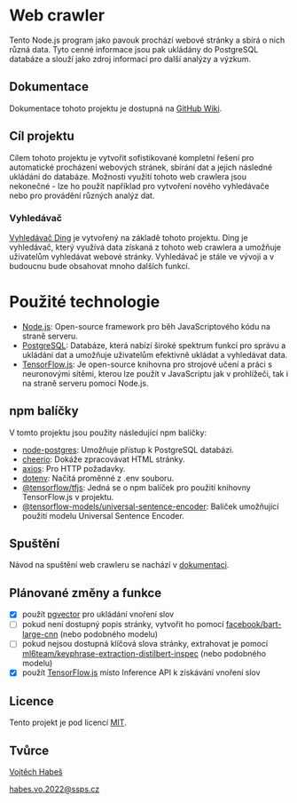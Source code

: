 # Web crawler

Tento Node.js program jako pavouk prochází webové stránky a sbírá o nich různá data. Tyto cenné informace jsou pak ukládány do PostgreSQL databáze a slouží jako zdroj informací pro další analýzy a výzkum.

## Dokumentace

Dokumentace tohoto projektu je dostupná na [GitHub Wiki](https://github.com/vojhab/web-crawler/wiki).

## Cíl projektu

Cílem tohoto projektu je vytvořit sofistikované kompletní řešení pro automatické procházení webových stránek, sbírání dat a jejich následné ukládání do databáze. Možnosti využití tohoto web crawlera jsou nekonečné - lze ho použít například pro vytvoření nového vyhledávače nebo pro provádění různých analýz dat.

### Vyhledávač

[Vyhledávač Ding](https://github.com/vojhab/ding-search) je vytvořený na základě tohoto projektu. Ding je vyhledávač, který využívá data získaná z tohoto web crawlera a umožňuje uživatelům vyhledávat webové stránky. Vyhledávač je stále ve vývoji a v budoucnu bude obsahovat mnoho dalších funkcí.

# Použité technologie

- [Node.js](https://nodejs.org): Open-source framework pro běh JavaScriptového kódu na straně serveru.
- [PostgreSQL](https://www.postgresql.org): Databáze, která nabízí široké spektrum funkcí pro správu a ukládání dat a umožňuje uživatelům efektivně ukládat a vyhledávat data.
- [TensorFlow.js](https://www.tensorflow.org/js): Je open-source knihovna pro strojové učení a práci s neuronovými sítěmi, kterou lze použít v JavaScriptu jak v prohlížeči, tak i na straně serveru pomocí Node.js.

## npm balíčky

V tomto projektu jsou použity následující npm balíčky:

- [node-postgres](https://www.npmjs.com/package/pg): Umožňuje přístup k PostgreSQL databázi.
- [cheerio](https://www.npmjs.com/package/cheerio): Dokáže zpracovávat HTML stránky.
- [axios](https://www.npmjs.com/package/axios): Pro HTTP požadavky.
- [dotenv](https://www.npmjs.com/package/dotenv): Načítá proměnné z .env souboru.
- [@tensorflow/tfjs](https://www.npmjs.com/package/@tensorflow/tfjs): Jedná se o npm balíček pro použití knihovny TensorFlow.js v projektu.
- [@tensorflow-models/universal-sentence-encoder](https://www.npmjs.com/package/@tensorflow-models/universal-sentence-encoder): Balíček umožňující použití modelu Universal Sentence Encoder.

## Spuštění

Návod na spuštění web crawleru se nachází v [dokumentaci](https://github.com/vojhab/web-crawler/wiki/Spuštěn%C3%AD).

## Plánované změny a funkce

- [x] použít [pgvector](https://github.com/pgvector/pgvector) pro ukládání vnoření slov
- [ ] pokud není dostupný popis stránky, vytvořit ho pomocí [facebook/bart-large-cnn](https://huggingface.co/facebook/bart-large-cnn) (nebo podobného modelu)
- [ ] pokud nejsou dostupná klíčová slova stránky, extrahovat je pomocí [ml6team/keyphrase-extraction-distilbert-inspec](https://huggingface.co/ml6team/keyphrase-extraction-distilbert-inspec) (nebo podobného modelu)
- [x] použít [TensorFlow.js](https://www.tensorflow.org/js) místo Inference API k získávání vnoření slov

## Licence

Tento projekt je pod licencí [MIT](LICENSE).

## Tvůrce

[Vojtěch Habeš](https://www.github.com/vojhab)

habes.vo.2022@ssps.cz
